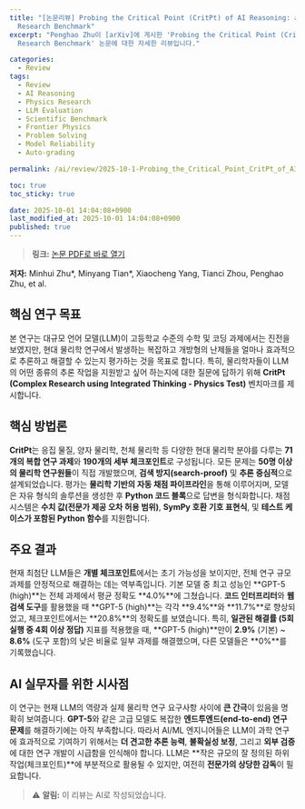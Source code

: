 ```yaml
---
title: "[논문리뷰] Probing the Critical Point (CritPt) of AI Reasoning: a Frontier Physics
  Research Benchmark"
excerpt: "Penghao Zhu이 [arXiv]에 게시한 'Probing the Critical Point (CritPt) of AI Reasoning: a Frontier Physics
  Research Benchmark' 논문에 대한 자세한 리뷰입니다."

categories:
  - Review
tags:
  - Review
  - AI Reasoning
  - Physics Research
  - LLM Evaluation
  - Scientific Benchmark
  - Frontier Physics
  - Problem Solving
  - Model Reliability
  - Auto-grading

permalink: /ai/review/2025-10-1-Probing_the_Critical_Point_CritPt_of_AI_Reasoning_a_Frontier_Physics_Research_Benchmark/

toc: true
toc_sticky: true

date: 2025-10-01 14:04:08+0900
last_modified_at: 2025-10-01 14:04:08+0900
published: true
---
```

> **링크:** [논문 PDF로 바로 열기](https://arxiv.org/abs/2509.26574)

**저자:** Minhui Zhu*, Minyang Tian*, Xiaocheng Yang, Tianci Zhou, Penghao Zhu, et al.



## 핵심 연구 목표
본 연구는 대규모 언어 모델(LLM)이 고등학교 수준의 수학 및 코딩 과제에서는 진전을 보였지만, 현대 물리학 연구에서 발생하는 복잡하고 개방형의 난제들을 얼마나 효과적으로 추론하고 해결할 수 있는지 평가하는 것을 목표로 합니다. 특히, 물리학자들이 LLM의 어떤 종류의 추론 작업을 지원받고 싶어 하는지에 대한 질문에 답하기 위해 **CritPt (Complex Research using Integrated Thinking - Physics Test)** 벤치마크를 제시합니다.

## 핵심 방법론
**CritPt**는 응집 물질, 양자 물리학, 천체 물리학 등 다양한 현대 물리학 분야를 다루는 **71개의 복합 연구 과제**와 **190개의 세부 체크포인트**로 구성됩니다. 모든 문제는 **50명 이상의 물리학 연구원들**이 직접 개발했으며, **검색 방지(search-proof)** 및 **추론 중심적**으로 설계되었습니다. 평가는 **물리학 기반의 자동 채점 파이프라인**을 통해 이루어지며, 모델은 자유 형식의 솔루션을 생성한 후 **Python 코드 블록**으로 답변을 형식화합니다. 채점 시스템은 **수치 값(전문가 제공 오차 허용 범위)**, **SymPy 호환 기호 표현식**, 및 **테스트 케이스가 포함된 Python 함수**를 지원합니다.

## 주요 결과
현재 최첨단 LLM들은 **개별 체크포인트**에서는 초기 가능성을 보이지만, 전체 연구 규모 과제를 안정적으로 해결하는 데는 역부족입니다. 기본 모델 중 최고 성능인 **GPT-5 (high)**는 전체 과제에서 평균 정확도 **4.0%**에 그쳤습니다. **코드 인터프리터**와 **웹 검색 도구**를 활용했을 때 **GPT-5 (high)**는 각각 **9.4%**와 **11.7%**로 향상되었고, 체크포인트에서는 **20.8%**의 정확도를 보였습니다. 특히, **일관된 해결률 (5회 실행 중 4회 이상 정답)** 지표를 적용했을 때, **GPT-5 (high)**만이 **2.9%** (기본) ~ **8.6%** (도구 포함)의 낮은 비율로 일부 과제를 해결했으며, 다른 모델들은 **0%**를 기록했습니다.

## AI 실무자를 위한 시사점
이 연구는 현재 LLM의 역량과 실제 물리학 연구 요구사항 사이에 **큰 간극**이 있음을 명확히 보여줍니다. **GPT-5**와 같은 고급 모델도 복잡한 **엔드투엔드(end-to-end) 연구 문제**를 해결하기에는 아직 부족합니다. 따라서 AI/ML 엔지니어들은 LLM이 과학 연구에 효과적으로 기여하기 위해서는 **더 견고한 추론 능력**, **불확실성 보정**, 그리고 **외부 검증**에 대한 연구 개발이 시급함을 인식해야 합니다. LLM은 **작은 규모의 잘 정의된 하위 작업(체크포인트)**에 부분적으로 활용될 수 있지만, 여전히 **전문가의 상당한 감독**이 필요합니다.

> ⚠️ **알림:** 이 리뷰는 AI로 작성되었습니다.